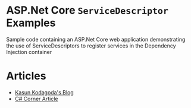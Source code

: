 # ASP.Net Core `ServiceDescriptor` Examples
Sample code containing an ASP.Net Core web application demonstrating the use of ServiceDescriptors to register services in the Dependency Injection container

# Articles
- [Kasun Kodagoda's Blog](https://kasunkodagoda.com/2019/05/01/using-servicedescriptor-to-register-dependencies-in-asp-net-core/)
- [C# Corner Article](https://www.c-sharpcorner.com/article/using-servicedescriptor-to-register-dependencies-in-asp-net-core/)
